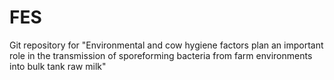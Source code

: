 # FES
Git repository for "Environmental and cow hygiene factors plan an important role in the transmission of sporeforming bacteria from farm environments into bulk tank raw milk"
